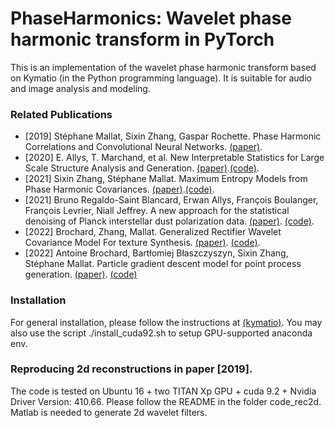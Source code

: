 PhaseHarmonics: Wavelet phase harmonic transform in PyTorch
======================================

This is an implementation of the wavelet phase harmonic transform based on Kymatio (in the Python programming language). It is suitable for audio and image analysis and modeling.

### Related Publications
* [2019] Stéphane Mallat, Sixin Zhang, Gaspar Rochette. Phase Harmonic Correlations and Convolutional Neural Networks. [(paper)](https://arxiv.org/abs/1810.12136).
* [2020] E. Allys, T. Marchand, et al. New Interpretable Statistics for Large Scale Structure Analysis and Generation. [(paper)](https://github.com/Ttantto/wph_quijote).[(code)](https://github.com/Ttantto/wph_quijote).
* [2021] Sixin Zhang, Stéphane Mallat. Maximum Entropy Models from Phase Harmonic Covariances. [(paper)](https://arxiv.org/abs/1911.10017).[(code)](https://github.com/sixin-zh/kymatio_wph).
* [2021] Bruno Regaldo-Saint Blancard, Erwan Allys, François Boulanger, François Levrier, Niall Jeffrey. A new approach for the statistical denoising of Planck interstellar dust polarization data. [(paper)](https://arxiv.org/abs/2102.03160). [(code)](https://github.com/bregaldo/pywph).
 * [2022] Brochard, Zhang, Mallat. Generalized Rectifier Wavelet Covariance Model For texture Synthesis. [(paper)](https://openreview.net/pdf?id=ziRLU3Y2PN_). [(code)](https://github.com/abrochar/wavelet-texture-synthesis).
 * [2022]  Antoine Brochard, Bartłomiej Błaszczyszyn, Sixin Zhang, Stéphane Mallat. Particle gradient descent model for point process generation. [(paper)](https://link-springer-com.gorgone.univ-toulouse.fr/article/10.1007/s11222-022-10099-x). [(code)](https://github.com/abrochar/pp_syn)
 
### Installation
For general installation, please follow the instructions at [(kymatio)](https://github.com/kymatio/kymatio). You may also use the script ./install_cuda92.sh to setup GPU-supported anaconda env.

### Reproducing 2d reconstructions in paper [2019]. 
The code is tested on Ubuntu 16 + two TITAN Xp GPU + cuda 9.2 + Nvidia Driver Version: 410.66. Please follow the README in the folder code_rec2d. Matlab is needed to generate 2d wavelet filters.

